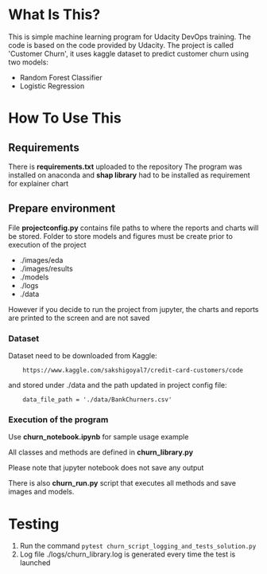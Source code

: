 # What Is This?

This is simple machine learning program for Udacity DevOps training.
The code is based on the code provided by Udacity.
The project is called 'Customer Churn', it uses kaggle dataset to predict 
customer churn using two models:
- Random Forest Classifier
- Logistic Regression


# How To Use This

## Requirements

There is **requirements.txt** uploaded to the repository
The program was installed on anaconda and **shap library** had to be installed as requirement 
for explainer chart

## Prepare environment

File **projectconfig.py** contains file paths to where the reports and charts will be stored.
Folder to store models and figures must be create prior to execution of the project
- ./images/eda
- ./images/results
- ./models
- ./logs	
- ./data 

However if you decide to run the project from jupyter, the charts and reports are 
printed to the screen and are not saved

### Dataset

Dataset need to be downloaded from Kaggle:
	
		https://www.kaggle.com/sakshigoyal7/credit-card-customers/code

and stored under ./data and the path updated in project config file:
	
		data_file_path = './data/BankChurners.csv'


### Execution of the program

Use **churn_notebook.ipynb** for sample usage example

All classes and methods are defined in **churn_library.py**

Please note that jupyter notebook does not save any output

There is also **churn_run.py** script that executes all methods and save images and models. 

# Testing

1. Run the command `pytest churn_script_logging_and_tests_solution.py`
2. Log file ./logs/churn_library.log is generated every time the test is launched
